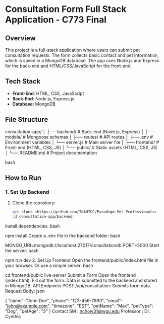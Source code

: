 # Consultation Form Full Stack Application - C773 Final

## Overview
This project is a full-stack application where users can submit pet consultation requests. The form collects basic contact and pet information, which is saved in a MongoDB database. The app uses Node.js and Express for the back-end and HTML/CSS/JavaScript for the front-end.

## Tech Stack
- **Front-End**: HTML, CSS, JavaScript
- **Back-End**: Node.js, Express.js
- **Database**: MongoDB

## File Structure
consultation-app/ │ ├── backend/ # Back-end (Node.js, Express) │ ├── models/ # Mongoose schemas │ ├── routes/ # API routes │ ├── .env # Environment variables │ └── server.js # Main server file │ ├── frontend/ # Front-end (HTML, CSS, JS) │ └── public/ # Static assets (HTML, CSS, JS) │ └── README.md # Project documentation

bash

## How to Run

### 1. Set Up Backend
1. Clone the repository:
   ```bash
   git clone <https://github.com/INAHIDC/Paradigm-Pet-Professionals>
   cd consultation-app/backend
Install dependencies:
bash

npm install
Create a .env file in the backend folder:
bash

MONGO_URI=mongodb://localhost:27017/consultationdb
PORT=5000
Start the server:
bash

npm run dev
2. Set Up Frontend
Open the frontend/public/index.html file in your browser.
Or use a simple server:
bash

cd frontend/public
live-server
Submit a Form
Open the frontend (index.html).
Fill out the form.
Data is submitted to the backend and stored in MongoDB.
API Endpoints
POST /api/consultation: Submits form data.
Request Body:
json

{
  "name": "John Doe",
  "phone": "123-456-7890",
  "email": "john@example.com",
  "timezone": "EST",
  "petName": "Max",
  "petType": "Dog",
  "petAge": "3"
}
Contact
SM : nchow31@wgu.edu
Professor : Dr. Cynthia 






